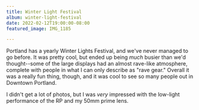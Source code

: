 ```yaml
---
title: Winter Light Festival
album: winter-light-festival
date: 2022-02-12T19:00:00-08:00
featured_image: IMG_1185

---
```

Portland has a yearly Winter Lights Festival, and we've never managed to go before. It was pretty cool, but ended up being _much_ busier than we'd thought--some of the large displays had an almost rave-like atmosphere, complete with people in what I can only describe as "rave gear." Overall it was a really fun thing, though, and it was cool to see so many people out in Downtown Portland. 

I didn't get a lot of photos, but I was _very_ impressed with the low-light performance of the RP and my 50mm prime lens.